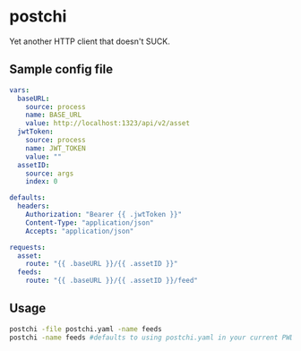 # postchi
Yet another HTTP client that doesn't SUCK.



## Sample config file
```yaml
vars:
  baseURL:
    source: process 
    name: BASE_URL
    value: http://localhost:1323/api/v2/asset
  jwtToken:
    source: process
    name: JWT_TOKEN
    value: ""
  assetID:
    source: args 
    index: 0

defaults:
  headers:
    Authorization: "Bearer {{ .jwtToken }}"
    Content-Type: "application/json"
    Accepts: "application/json"

requests:
  asset:
    route: "{{ .baseURL }}/{{ .assetID }}"
  feeds:
    route: "{{ .baseURL }}/{{ .assetID }}/feed"

```

## Usage
```bash
postchi -file postchi.yaml -name feeds
postchi -name feeds #defaults to using postchi.yaml in your current PWD
```
